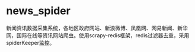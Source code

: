 # news_spider
新闻资讯数据采集系统，各地区政府网站、新浪微博、凤凰网、网易新闻、新华网，国际在线等资讯网站爬虫。使用scrapy-redis框架，redis过滤器去重，采用spiderKeeper监控。
